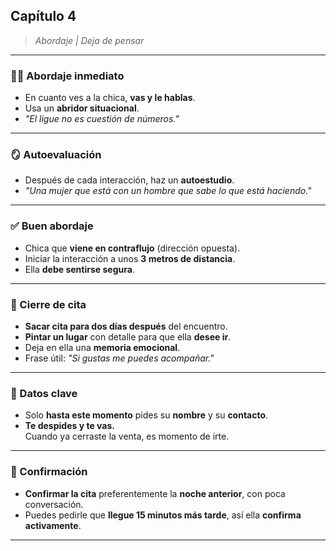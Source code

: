 ## Capítulo 4

> _Abordaje | Deja de pensar_

---

### 🚶‍♂️ Abordaje inmediato

- En cuanto ves a la chica, **vas y le hablas**.
- Usa un **abridor situacional**.
- _"El ligue no es cuestión de números."_

---

### 🪞 Autoevaluación

- Después de cada interacción, haz un **autoestudio**.
- _"Una mujer que está con un hombre que sabe lo que está haciendo."_

---

### ✅ Buen abordaje

- Chica que **viene en contraflujo** (dirección opuesta).
- Iniciar la interacción a unos **3 metros de distancia**.
- Ella **debe sentirse segura**.

---

### 📅 Cierre de cita

- **Sacar cita para dos días después** del encuentro.
- **Pintar un lugar** con detalle para que ella **desee ir**.
- Deja en ella una **memoria emocional**.
- Frase útil: _"Si gustas me puedes acompañar."_

---

### 📇 Datos clave

- Solo **hasta este momento** pides su **nombre** y su **contacto**.
- **Te despides y te vas.**  
  Cuando ya cerraste la venta, es momento de irte.

---

### 📲 Confirmación

- **Confirmar la cita** preferentemente la **noche anterior**, con poca conversación.
- Puedes pedirle que **llegue 15 minutos más tarde**, así ella **confirma activamente**.

---


